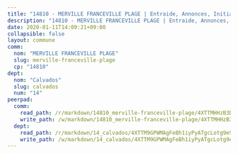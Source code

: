 ```yaml
---
title: "14810 - MERVILLE FRANCEVILLE PLAGE | Entraide, Annonces, Initiatives"
description: "14810 - MERVILLE FRANCEVILLE PLAGE | Entraide, Annonces, Initiatives"
date: 2020-01-11T14:09:21+09:00
collapsible: false
layout: commune
comm:
  nom: "MERVILLE FRANCEVILLE PLAGE"
  slug: merville-franceville-plage
  cp: "14810"
dept:
  nom: "Calvados"
  slug: calvados
  num: "14"
peerpad:
  comm:
    read_path: /r/markdown/14810_merville-franceville-plage/4XTTMHHzB3D7EabcF9kx8ThingFYXwPDQjNfZx5Tvs7V6e5xg
    write_path: /w/markdown/14810_merville-franceville-plage/4XTTMHHzB3D7EabcF9kx8ThingFYXwPDQjNfZx5Tvs7V6e5xg-K3TgTrySjYnSnPtZA351VXxDcaUdrBhKvMCkNhTZnTgB9kvdGRDeWWZkTtvudGvZnC6V4m9Y3E6rJNDwRqdXfYAf56sBSMPvNGpJf71no9pnms28WpCcPVNHU2GvYC2yHPSFWv6g
  dept:
    read_path: /r/markdown/14_calvados/4XTTM9GPWMAgFeBh1iyPyATgcLotg9e9APJpQBEyY3RZiUwJ6
    write_path: /w/markdown/14_calvados/4XTTM9GPWMAgFeBh1iyPyATgcLotg9e9APJpQBEyY3RZiUwJ6-K3TgUXWJAT2cYJ9ZstQphkkm2za8um5GwwXsivqaDFTgbhMDcHaRXnT3h69szAqCyvWcFfDim5fkwc6CXdUtyvPpirbD1TPAb6xCxpPN6dR3zzDRe29YehQYbhZdjvZYkgztJYvi
---
```


